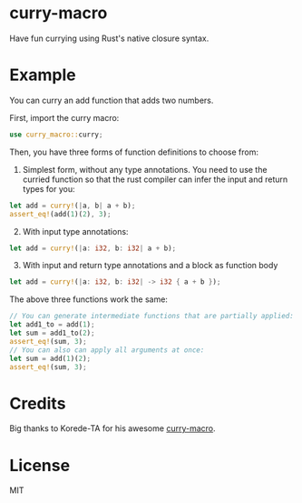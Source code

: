 # curry-macro

Have fun currying using Rust's native closure syntax.

# Example

You can curry an add function that adds two numbers.

First, import the curry macro:
```rust
use curry_macro::curry;
```
Then, you have three forms of function definitions to choose from:

1. Simplest form, without any type annotations.
You need to use the curried function so that
the rust compiler can infer the input and return
types for you:
```rust
let add = curry!(|a, b| a + b);
assert_eq!(add(1)(2), 3);
```

2. With input type annotations:
```rust
let add = curry!(|a: i32, b: i32| a + b);
```

3. With input and return type annotations and a block as function body
```rust
let add = curry!(|a: i32, b: i32| -> i32 { a + b });
```

The above three functions work the same:
```rust
// You can generate intermediate functions that are partially applied:
let add1_to = add(1);
let sum = add1_to(2);
assert_eq!(sum, 3);
// You can also can apply all arguments at once:
let sum = add(1)(2);
assert_eq!(sum, 3);
```

# Credits
Big thanks to Korede-TA for his awesome [curry-macro](https://github.com/Korede-TA/curry-macro).

# License
MIT